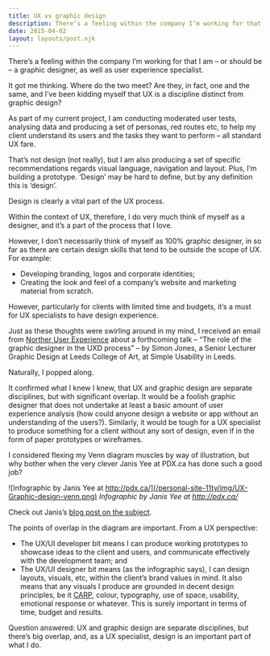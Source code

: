 ```yaml
---
title: UX vs graphic design
description: There’s a feeling within the company I’m working for that I am – or should be...
date: 2015-04-02
layout: layouts/post.njk
---
```


There’s a feeling within the company I’m working for that I am – or should be – a graphic designer, as well as user experience specialist.

It got me thinking. Where do the two meet? Are they, in fact, one and the same, and I’ve been kidding myself that UX is a discipline distinct from graphic design?

As part of my current project, I am conducting moderated user tests, analysing data and producing a set of personas, red routes etc, to help my client understand its users and the tasks they want to perform – all standard UX fare.

That’s not design (not really), but I am also producing a set of specific recommendations regards visual language, navigation and layout. Plus, I’m building a prototype. ‘Design’ may be hard to define, but by any definition this is ‘design’.

Design is clearly a vital part of the UX process.

Within the context of UX, therefore, I do very much think of myself as a designer, and it’s a part of the process that I love.

However, I don’t necessarily think of myself as 100% graphic designer, in so far as there are certain design skills that tend to be outside the scope of UX. For example:

*   Developing branding, logos and corporate identities;
*   Creating the look and feel of a company’s website and marketing material from scratch.

However, particularly for clients with limited time and budgets, it’s a must for UX specialists to have design experience.

Just as these thoughts were swirling around in my mind, I received an email from [Norther User Experience](http://nuxuk.org/) about a forthcoming talk – “The role of the graphic designer in the UXD process” – by Simon Jones, a Senior Lecturer Graphic Design at Leeds College of Art, at Simple Usability in Leeds.

Naturally, I popped along.

It confirmed what I knew I knew, that UX and graphic design are separate disciplines, but with significant overlap. It would be a foolish graphic designer that does not undertake at least a basic amount of user experience analysis (how could anyone design a website or app without an understanding of the users?). Similarly, it would be tough for a UX specialist to produce something for a client without any sort of design, even if in the form of paper prototypes or wireframes.

I considered flexing my Venn diagram muscles by way of illustration, but why bother when the very clever Janis Yee at PDX.ca has done such a good job?

![Infographic by Janis Yee at http://pdx.ca/](/personal-site-11ty/img/UX-Graphic-design-venn.png) <em>Infographic by Janis Yee at http://pdx.ca/</em>
 
Check out Janis’s [blog post on the subject](https://ux.stackexchange.com/questions/55351/can-you-be-a-web-and-ux-designer-or-a-web-designer-with-ux-skills).

The points of overlap in the diagram are important. From a UX perspective:

*   The UX/UI developer bit means I can produce working prototypes to showcase ideas to the client and users, and communicate effectively with the development team; and
*   The UX/UI designer bit means (as the infographic says), I can design layouts, visuals, etc, within the client’s brand values in mind. It also means that any visuals I produce are grounded in decent design principles, be it [CARP](http://digestwebdesign.com/carp_design_principles.html), colour, typography, use of space, usability, emotional response or whatever. This is surely important in terms of time, budget and results.

Question answered: UX and graphic design are separate disciplines, but there’s big overlap, and, as a UX specialist, design is an important part of what I do.